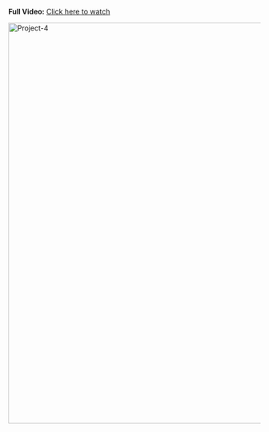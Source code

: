 **Full Video:** [Click here to watch](https://youtube.com/live/sx625r2DJTs)

<div align="left">
  <a href="https://youtu.be/7Cg0QFLxL60">
    <img src="https://github.com/user-attachments/assets/d85cf894-7806-4470-b131-0a75e484fb51" alt="Project-4" width="800">
  </a>
</div>
